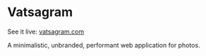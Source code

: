 # Vatsagram

See it live: [vatsagram.com](https://www.vatsagram.com)

A minimalistic, unbranded, performant web application for photos.
